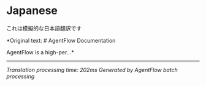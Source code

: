 # Japanese

これは模擬的な日本語翻訳です

*Original text: # AgentFlow Documentation

AgentFlow is a high-per...*

---
*Translation processing time: 202ms*
*Generated by AgentFlow batch processing*
